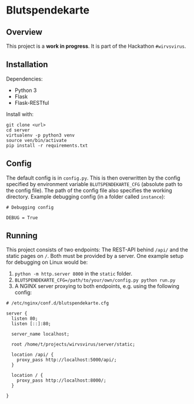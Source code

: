 # Blutspendekarte

## Overview
This project is a **work in progress**. It is part of the Hackathon `#wirvsvirus`.

## Installation
Dependencies:
- Python 3
- Flask
- Flask-RESTful

Install with:
```
git clone <url>
cd server
virtualenv -p python3 venv
source ven/bin/activate
pip install -r requirements.txt
```

## Config
The default config is in `config.py`.
This is then overwritten by the config specified by environment variable `BLUTSPENDEKARTE_CFG` (absolute path to the config file).
The path of the config file also specifies the working directory.
Example debugging config (in a folder called `instance`):
```
# Debugging config

DEBUG = True
```

## Running
This project consists of two endpoints: The REST-API behind `/api/` and the static pages on `/`.
Both must be provided by a server.
One example setup for debugging on Linux would be:
1. `python -m http.server 8000` in the `static` folder.
2. `BLUTSPENDEKARTE_CFG=/path/to/your/own/config.py python run.py`
3. A NGINX server proxying to both endpoints, e.g. using the following config:
```
# /etc/nginx/conf.d/blutspendekarte.cfg

server {
  listen 80;
  listen [::]:80;

  server_name localhost;

  root /home/t/projects/wirvsvirus/server/static;

  location /api/ {
    proxy_pass http://localhost:5000/api/;
  }

  location / {
    proxy_pass http://localhost:8000/;
  }

}

```
